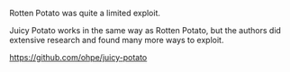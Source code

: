 Rotten Potato was quite a limited exploit.

Juicy Potato works in the same way as Rotten Potato,
but the authors did extensive research and found many
more ways to exploit.


https://github.com/ohpe/juicy-potato